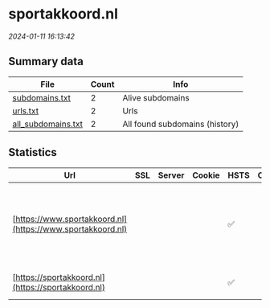 # sportakkoord.nl
*2024-01-11 16:13:42*
## Summary data
| File       | Count | Info |
|------------|-------|------|
|[subdomains.txt](/data/sportakkoord.nl/subdomains.txt)|2|Alive subdomains|
|[urls.txt](/data/sportakkoord.nl/urls.txt)|2|Urls|
|[all_subdomains.txt](/data/sportakkoord.nl/all_subdomains.txt)|2|All found subdomains (history)|
## Statistics
| Url | SSL | Server | Cookie | HSTS | CSP | XFO | XXP | RP | Tech |Title |
|------------|-------|------|------|------|------|------|------|------|------|------|
|[https://www.sportakkoord.nl](https://www.sportakkoord.nl)| || |:white_check_mark: | | 1:white_check_mark: | 2:white_check_mark: | 3:white_check_mark: |Google Tag Manager HSTS MySQL PHP Varnish:6.2 WordPress|Aan de slag met...|
|[https://sportakkoord.nl](https://sportakkoord.nl)| || |:white_check_mark: | | 1:white_check_mark: | 2:white_check_mark: | 3:white_check_mark: |HSTS Varnish:6.2|301 Moved Perman...|